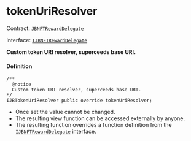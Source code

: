# tokenUriResolver

Contract: [`JBNFTRewardDelegate`](/dev/api/contracts/or-delegates/or-abstract/jbnftrewarddelegate/README.md)​‌

Interface: [`IJBNFTRewardDelegate`](/dev/api/interfaces/ijbnftrewarddelegate.md)

**Custom token URI resolver, superceeds base URI.**

#### Definition

```
/**
  @notice
  Custom token URI resolver, superceeds base URI.
*/
IJBTokenUriResolver public override tokenUriResolver;
```

- Once set the value cannot be changed.
- The resulting view function can be accessed externally by anyone.
- The resulting function overrides a function definition from the [`IJBNFTRewardDelegate`](/dev/api/interfaces/ijbnftrewarddelegate.md) interface.
